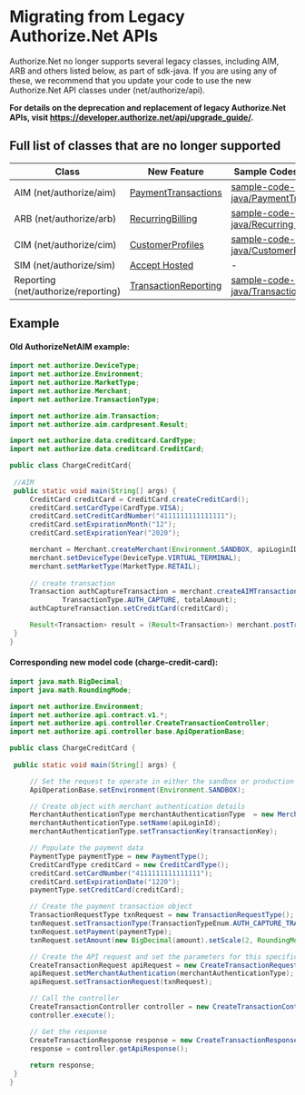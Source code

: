 # Migrating from Legacy Authorize.Net APIs

Authorize.Net no longer supports several legacy classes, including AIM, ARB and others listed below, as part of sdk-java. If you are using any of these, we recommend that you update your code to use the new Authorize.Net API classes under (net/authorize/api).

**For details on the deprecation and replacement of legacy Authorize.Net APIs, visit https://developer.authorize.net/api/upgrade_guide/.**

## Full list of classes that are no longer supported
| Class                               | New Feature                                                                                                                                                    | Sample Codes directory                                                 |
|-------------------------------------|----------------------------------------------------------------------------------------------------------------------------------------------------------------|---------------------------------------------------------------------------------------------------------------------------|
| AIM (net/authorize/aim)             | [PaymentTransactions](https://developer.authorize.net/api/reference/index.html#payment-transactions)                                                           | [sample-code-java/PaymentTransactions](https://github.com/AuthorizeNet/sample-code-java/tree/master/src/main/java/net/authorize/sample/PaymentTransactions)    |
| ARB (net/authorize/arb)             | [RecurringBilling](https://developer.authorize.net/api/reference/index.html#recurring-billing)                                                                 | [sample-code-java/Recurring Billing](https://github.com/AuthorizeNet/sample-code-java/tree/master/src/main/java/net/authorize/sample/RecurringBilling)          | 
| CIM (net/authorize/cim)             | [CustomerProfiles](https://developer.authorize.net/api/reference/index.html#customer-profiles)                                                                 | [sample-code-java/CustomerProfiles](https://github.com/AuthorizeNet/sample-code-java/tree/master/src/main/java/net/authorize/sample/CustomerProfiles)          |
| SIM (net/authorize/sim)             | [Accept Hosted](https://developer.authorize.net/content/developer/en_us/api/reference/features/accept_hosted.html)                                             | -                                                                                                                         |
| Reporting	(net/authorize/reporting) | [TransactionReporting](https://developer.authorize.net/api/reference/index.html#transaction-reporting)                                                         | [sample-code-java/TransactionReporting](https://github.com/AuthorizeNet/sample-code-java/tree/master/src/main/java/net/authorize/sample/TransactionReporting) |

## Example 
#### Old AuthorizeNetAIM example: 
   ```java
import net.authorize.DeviceType;
import net.authorize.Environment;
import net.authorize.MarketType;
import net.authorize.Merchant;
import net.authorize.TransactionType;

import net.authorize.aim.Transaction;
import net.authorize.aim.cardpresent.Result;

import net.authorize.data.creditcard.CardType;
import net.authorize.data.creditcard.CreditCard;

public class ChargeCreditCard{
       
	//AIM
	public static void main(String[] args) {
		CreditCard creditCard = CreditCard.createCreditCard();
		creditCard.setCardType(CardType.VISA);
		creditCard.setCreditCardNumber("4111111111111111");
		creditCard.setExpirationMonth("12");
		creditCard.setExpirationYear("2020");

        merchant = Merchant.createMerchant(Environment.SANDBOX, apiLoginID, transactionKey);
        merchant.setDeviceType(DeviceType.VIRTUAL_TERMINAL);
        merchant.setMarketType(MarketType.RETAIL);
		
		// create transaction
		Transaction authCaptureTransaction = merchant.createAIMTransaction(
				TransactionType.AUTH_CAPTURE, totalAmount);
		authCaptureTransaction.setCreditCard(creditCard);

        Result<Transaction> result = (Result<Transaction>) merchant.postTransaction(authCaptureTransaction);
	}
}
```
#### Corresponding new model code (charge-credit-card):
   ```java
import java.math.BigDecimal;
import java.math.RoundingMode;

import net.authorize.Environment;
import net.authorize.api.contract.v1.*;
import net.authorize.api.controller.CreateTransactionController;
import net.authorize.api.controller.base.ApiOperationBase;

public class ChargeCreditCard {
	
    public static void main(String[] args) {

        // Set the request to operate in either the sandbox or production environment
        ApiOperationBase.setEnvironment(Environment.SANDBOX);

        // Create object with merchant authentication details
        MerchantAuthenticationType merchantAuthenticationType  = new MerchantAuthenticationType() ;
        merchantAuthenticationType.setName(apiLoginId);
        merchantAuthenticationType.setTransactionKey(transactionKey);

        // Populate the payment data
        PaymentType paymentType = new PaymentType();
        CreditCardType creditCard = new CreditCardType();
        creditCard.setCardNumber("4111111111111111");
        creditCard.setExpirationDate("1220");
        paymentType.setCreditCard(creditCard);

        // Create the payment transaction object
        TransactionRequestType txnRequest = new TransactionRequestType();
        txnRequest.setTransactionType(TransactionTypeEnum.AUTH_CAPTURE_TRANSACTION.value());
        txnRequest.setPayment(paymentType);
        txnRequest.setAmount(new BigDecimal(amount).setScale(2, RoundingMode.CEILING));

        // Create the API request and set the parameters for this specific request
        CreateTransactionRequest apiRequest = new CreateTransactionRequest();
        apiRequest.setMerchantAuthentication(merchantAuthenticationType);
        apiRequest.setTransactionRequest(txnRequest);

        // Call the controller
        CreateTransactionController controller = new CreateTransactionController(apiRequest);
        controller.execute();

        // Get the response
        CreateTransactionResponse response = new CreateTransactionResponse();
        response = controller.getApiResponse();      
        
        return response;
    }
}
```
